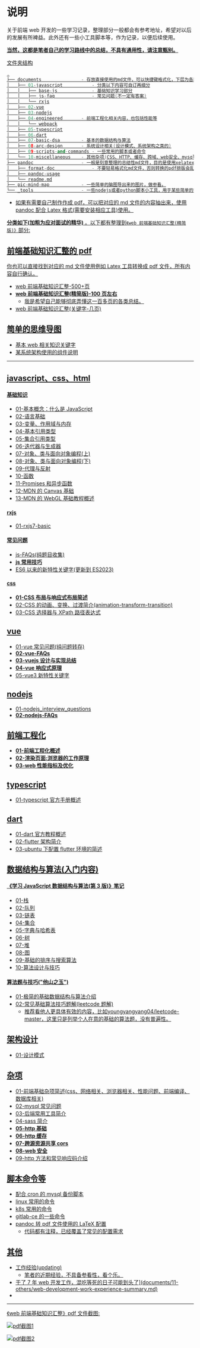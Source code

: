 # 说明

关于前端 web 开发的一些学习记录，整理部分一般都会有参考地址，希望对以后的发展有所裨益。此外还有一些小工具脚本等，作为记录，以便后续使用。

**<u>当然，这都是笔者自己的学习路线中的总结，不具有通用性，请注意甄别。<u>**

文件夹结构

```cc
.
├── documents               - 存放直接使用的md文件，可以快捷键格式化，下层为各种主题的分类
│   ├── 01-javascript           - 分类以下内容可自订再细分
│   │   ├── base-js             - 基础知识学习部分
│   │   ├── js-faq              - 常见问题(不一定有答案)
│   │   └── rxjs
│   ├── 02-vue
│   ├── 03-nodejs
│   ├── 04-engineered       - 前端工程化相关内容，也包括性能等
│   │   └── webpack
│   ├── 05-typescript
│   ├── 06-dart
│   ├── 07-basic-dsa        - 基本的数据结构与算法
│   ├── 08-arc-design       - 系统设计相关(设计模式、系统架构之类的)
│   ├── 09-scripts-and-commands - 一些常用的脚本或者命令
│   └── 10-miscellaneous    - 其他杂项(CSS、HTTP、缓存、跨域、web安全、mysql基础、一些后台工具介绍等……)
├── pandoc                  - 一般是刻意整理的总结性md文件，目的是使用xelatex转成指定格式的pdf
│   ├── format-doc              - 不要轻易格式化md文件，否则转换的pdf排版会乱
│   ├── pandoc-usage
│   └── readme.md
├── pic-mind-map            - 一些简单的脑图导出来的图片，做参看。
└── _tools                  - 一些nodejs或者python脚本小工具，用于某些简单的需求
```

- 如果有需要自己制作作成 pdf，可以把对应的 md 文件的内容抽出来，使用 pandoc 配合 Latex 格式(需要安装相应工具)使用。

**分类如下(加粗为应对面试的精华)** 。以下都有整理到`《web 前端基础知识汇整(精简版)》`部分:

## 前端基础知识汇整的 pdf

你也可以直接找到对应的 md 文件使用例如 Latex 工具转换成 pdf 文件，所有内容自行确认。

- [web 前端基础知识汇整-500+页](pandoc/format-doc/pandoc-pdf/01-pandoc-form-js-web-base-20230516.pdf)
- **[web 前端基础知识汇整(精简版)-100 页左右](pandoc/format-doc/pandoc-pdf/02-pandoc-print-js-web-base-20230516.pdf)**
  - 我是希望自己能够彻底弄懂这一百多页的各类总结。
- [web 前端基础知识汇整(关键字-几页)](pandoc/format-doc/pandoc-pdf/03-pandoc-print-js-web-base-keyword-20230516.pdf)

## 简单的思维导图

- [基本 web 相关知识关键字 ](pic-mind-map/基本web相关知识关键字map.png)
- [某系统架构使用的组件说明](pic-mind-map/某系统架构使用的组件说明.png)

---

## javascript、css、html

#### 基础知识

- [01-基本概念：什么是 JavaScript](documents/01-javascript/base-js/01、基本概念：什么是JavaScript.md)
- [02-语言基础](documents/01-javascript/base-js/02、语言基础.md)
- [03-变量、作用域与内存](documents/01-javascript/base-js/03、变量、作用域与内存.md)
- [04-基本引用类型](documents/01-javascript/base-js/04、基本引用类型.md)
- [05-集合引用类型](documents/01-javascript/base-js/05、集合引用类型.md)
- [06-迭代器与生成器](documents/01-javascript/base-js/06、迭代器与生成器.md)
- [07-对象、类与面向对象编程(上)](<documents/01-javascript/base-js/07、对象、类与面向对象编程(上).md>)
- [08-对象、类与面向对象编程(下)](<documents/01-javascript/base-js/08、对象、类与面向对象编程(下).md>)
- [09-代理与反射](documents/01-javascript/base-js/09、代理与反射.md)
- [10-函数](documents/01-javascript/base-js/10、函数.md)
- [11-Promises 和异步函数](documents/01-javascript/base-js/11、Promises和异步函数.md)
- [12-MDN 的 Canvas 基础](documents/01-javascript/base-js/12、MDN的Canvas基础.md)
- [13-MDN 的 WebGL 基础教程概述](documents/01-javascript/base-js/13、MDN的WebGL基础教程概述.md)

#### rxjs

- [01-rxjs7-basic](documents/01-javascript/rxjs/01-rxjs7-basic.md)

#### 常见问题

- [js-FAQs(纯题目收集)](documents/01-javascript/js-faq/readme.md)
- **[js 常用技巧](documents/01-javascript/js-faq/03-javascript-tricks.md)**
- [ES6 以来的新特性关键字(更新到 ES2023)](documents/01-javascript/js-faq/04-es6-new-features.md)

#### css

- **[01-CSS 布局与响应式布局简述](documents/01-javascript/_css-part/01-CSS布局与响应式布局简述.md)**
- [02-CSS 的动画、变换、过渡简介(animation-transform-transition)](documents/01-javascript/_css-part/02-CSS-animation-transform-transition.md)
- [03-CSS 选择器与 XPath 路径表达式](documents/01-javascript/_css-part/03-CSS选择器和XPath路径表达式.md)

## vue

- [01-vue 常见问题(纯问题转存)](documents/02-vue/01-vue-faq.md)
- **[02-vue-FAQs](documents/02-vue/02-vue-simplification-FAQs.md)**
- **[03-vuejs 设计与实现总结](documents/02-vue/03-vuejs设计与实现总结.md)**
- **[04-vue 响应式原理](documents/02-vue/04-vue响应式原理.md)**
- [05-vue3 新特性关键字](documents/02-vue/05-vue3-new-features.md)

## nodejs

- [01-nodejs_interview_questions](documents/03-nodejs/01-nodejs_interview_questions_en-cn.md)
- **[02-nodejs-FAQs](documents/03-nodejs/02-node-faq.md)**

## 前端工程化

- **[01-前端工程化概述](documents/04-engineered/01-frontend-engineered-overview.md)**
- **[02-渲染页面:浏览器的工作原理](documents/04-engineered/02-渲染页面:浏览器的工作原理.md)**
- **[03-web 性能指标及优化](documents/04-engineered/03-web性能指标及优化.md)**

## typescript

- [01-typescript 官方手册概述](documents/05-typescript/01-typescript-handbook概述.md)

## dart

- [01-dart 官方教程概述](documents/06-dart/01-dart-language-tour.md)
- [02-flutter 架构简介](documents/06-dart/02-flutter-resource.md)
- [03-ubuntu 下配置 flutter 环境的简述](documents/06-dart/03-flutter-config-andsome.md)

## 数据结构与算法(入门内容)

#### 《学习 JavaScript 数据结构与算法(第 3 版)》笔记

- [01-栈](documents/07-basic-dsa/learning-js-dsa-3th/01、Stack.md)
- [02-队列](documents/07-basic-dsa/learning-js-dsa-3th/02、Queue.md)
- [03-链表](documents/07-basic-dsa/learning-js-dsa-3th/03、LinkedList.md)
- [04-集合](documents/07-basic-dsa/learning-js-dsa-3th/04、Set.md)
- [05-字典与哈希表](documents/07-basic-dsa/learning-js-dsa-3th/05、DictionaryAndHashTable.md)
- [06-树](documents/07-basic-dsa/learning-js-dsa-3th/06、Tree.md)
- [07-堆](documents/07-basic-dsa/learning-js-dsa-3th/07、Heap.md)
- [08-图](documents/07-basic-dsa/learning-js-dsa-3th/08、Graph.md)
- [09-基础的排序与搜索算法](documents/07-basic-dsa/learning-js-dsa-3th/09、SortingAndSearchingAlgorithms.md)
- [10-算法设计与技巧](documents/07-basic-dsa/learning-js-dsa-3th/10、AlgorithmDesignAndTechniques.md)

#### 算法题与技巧("他山之玉")

- [01-极简的基础数据结构与算法介绍](documents/07-basic-dsa/01-simplified-dsa-dp.md)
- [02-常见基础算法技巧题解(leetcode 题解)](documents/07-basic-dsa/02-simplified-simple-aps.md)
  - 推荐看他人更具体有效的内容，比如[youngyangyang04/leetcode-master](https://github.com/youngyangyang04/leetcode-master)，这里只是列举个人在意的基础的算法题，没有普遍性。

## 架构设计

- [01-设计模式](documents/08-arc-design/01-design-patterns.md)

## 杂项

- [01-前端基础杂项简述(css、网络相关、浏览器相关、性能问题、前端编译、数据库相关)](documents/10-miscellaneous/01-other-web-faq.md)
- [02-mysql 常见问题](documents/10-miscellaneous/02-mysql-faq.md)
- [03-后端常用工具简介](documents/10-miscellaneous/03-backend-common-tools.md)
- [04-sass 简介](documents/10-miscellaneous/04-sass-overview.md)
- **[05-http 基础](documents/10-miscellaneous/05-http-basic.md)**
- **[06-http 缓存](documents/10-miscellaneous/06-http-cache.md)**
- **[07-跨源资源共享 cors](documents/10-miscellaneous/07-cors.md)**
- **[08-web 安全](documents/10-miscellaneous/08-web-secure.md)**
- [09-http 方法和常见响应码介绍](documents/10-miscellaneous/09-http-methods.md)

## 脚本命令等

- [配合 cron 的 mysql 备份脚本](documents/09-scripts-and-commands/scripts/mysqlbak.sh)
- [linux 常用的命令](documents/09-scripts-and-commands/commands/linux-command.md)
- [k8s 常用的命令](documents/09-scripts-and-commands/commands/k8s-command.md)
- [gitlab-ce 的一些命令](documents/09-scripts-and-commands/configs/gitlab-ce-simple-usage.md)
- [pandoc 转 pdf 文件使用的 LaTeX 配置](pandoc/pandoc-usage/form.tex)
  - 代码都有注释，已经覆盖了常见的配置需求

## 其他

- [工作经验(updating)](pandoc/format-doc/work-ex-just-read-updating.md)
  - 笔者的近期经验，不具备参看性，看个乐。
- 干了 7 年 web 开发工作，混吃等死的日子可能到头了](documents/11-others/web-development-work-experience-summary.md)
- 

---

《web 前端基础知识汇整》pdf 文件截图:

![pdf截图1](pandoc/format-doc/pictures/pdf-screenshots-1.png)

![pdf截图2](pandoc/format-doc/pictures/pdf-screenshots-2.png)
